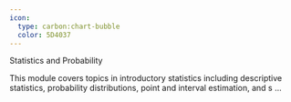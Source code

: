 ```yaml
---
icon:
  type: carbon:chart-bubble
  color: 5D4037
---
```

Statistics and Probability

This module covers topics in introductory statistics including descriptive statistics, probability distributions, point and interval estimation, and s ... 

